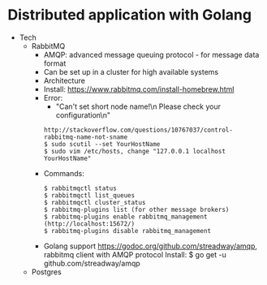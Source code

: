 # Distributed application with Golang
  * Tech
    * RabbitMQ
      * AMQP: advanced message queuing protocol - for message data format
      * Can be set up in a cluster for high available systems
      * Architecture
      * Install: https://www.rabbitmq.com/install-homebrew.html
      * Error:
        * "Can't set short node name!\n Please check your configuration\n"
        ```
        http://stackoverflow.com/questions/10767037/control-rabbitmq-name-not-sname
        $ sudo scutil --set YourHostName
        $ sudo vim /etc/hosts, change "127.0.0.1 localhost YourHostName"
        ```
      * Commands:
        ```
        $ rabbitmqctl status
        $ rabbitmqctl list_queues
        $ rabbitmqctl cluster_status
        $ rabbitmq-plugins list (for other message brokers)
        $ rabbitmq-plugins enable rabbitmq_management (http://localhost:15672/)
        $ rabbitmq-plugins disable rabbitmq_management
        ```
      * Golang support
        https://godoc.org/github.com/streadway/amqp, rabbitmq client with AMQP protocol
        Install: $ go get -u github.com/streadway/amqp
    * Postgres
